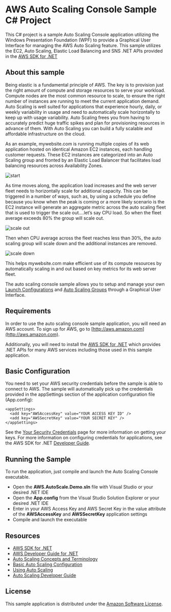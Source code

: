 # AWS Auto Scaling Console Sample C# Project

This C# project is a sample Auto Scaling Console application utilizing the Windows Presentation Foundation (WPF) to provide a Graphical User Interface for managing the AWS Auto Scaling feature. This sample utilizes the EC2, Auto Scaling, Elastic Load Balancing and SNS .NET APIs provided in the [AWS SDK for .NET](http://aws.amazon.com/sdkfornet/ "AWS SDK for .NET")

## About this sample
Being elastic is a fundamental principle of AWS. The key is to provision just the right amount of compute and storage resources to serve your workload. Compute nodes are the most common resource to scale, to ensure the right number of instances are running to meet the current application demand. Auto Scaling is well suited for applications that experience hourly, daily, or weekly variability in usage and need to automatically scale horizontally to keep up with usage variability. Auto Scaling frees you from having to accurately predict huge traffic spikes and plan for provisioning resources in advance of them. With Auto Scaling you can build a fully scalable and affordable infrastructure on the cloud.

As an example, mywebsite.com is running multiple copies of its web application hosted on identical Amazon EC2 instances, each handling customer requests. These EC2 instances are categorized into an Auto Scaling group and fronted by an Elastic Load Balancer that facilitates load balancing resources across Availability Zones.

![start](https://github.com/awslabs/aws-net-sample/blob/master/images/start.png)

As time moves along, the application load increases and the web server fleet needs to horizontally scale for additional capacity. This can be triggered in a number of ways, such as, by using a schedule you define because you know when the peak is coming or a more likely scenario is the EC2 instance will generate an aggregate metric across the auto scaling fleet that is used to trigger the scale out....let’s say CPU load. So when the fleet average exceeds 80% the group will scale out.

![scale out](https://github.com/awslabs/aws-net-sample/blob/master/images/scaleout.png)

Then when CPU average across the fleet reaches less than 30%, the auto scaling group will scale down and the additional instances are removed. 

![scale down](https://github.com/awslabs/aws-net-sample/blob/master/images/scalein.png)

This helps mywebsite.com make efficient use of its compute resources by automatically scaling in and out based on key metrics for its web server fleet.

The auto scaling console sample allows you to setup and manage your own [Launch Configurations](http://docs.aws.amazon.com/AutoScaling/latest/DeveloperGuide/AS_Concepts.html#LaunchConfiguration "Launch Configurations") and [Auto Scaling Groups](http://docs.aws.amazon.com/AutoScaling/latest/DeveloperGuide/AS_Concepts.html#AutoScalingGroup "Auto Scaling Groups") through a Graphical User Interface.

## Requirements
In order to use the auto scaling console sample application, you will need an AWS account. To sign up for AWS, go to [http://aws.amazon.com](http://aws.amazon.com).

Additionally, you will need to install the [AWS SDK for .NET](http://aws.amazon.com/sdkfornet/ "AWS SDK for .NET") which provides .NET APIs for many AWS services including those used in this sample application.

## Basic Configuration
You need to set your AWS security credentials before the sample is able to connect to AWS. The sample will automatically pick up the credentials provided in the  appSettings section of the application configuration file (App.config):

	<appSettings>
	  <add key="AWSAccessKey" value="YOUR ACCESS KEY ID" />
	  <add key="AWSSecretKey" value="YOUR SECRET KEY" />
	</appSettings>

See the [Your Security Credentials](https://console.aws.amazon.com/iam/home?#security_credential "Your Security Credentials") page for more information on getting your keys. For more information on configuring credentials for applications, see the AWS SDK for .NET [Developer Guide](http://docs.aws.amazon.com/AWSSdkDocsNET/latest/DeveloperGuide/net-dg-config-creds.html).

## Running the Sample
To run the application, just compile and launch the Auto Scaling Console executable.

- Open the **AWS.AutoScale.Demo.sln** file with Visual Studio or your desired .NET IDE
- Open the **App.config** from the Visual Studio Solution Explorer or your desired .NET IDE
- Enter in your AWS Access Key and AWS Secret Key in the value attribute of the **AWSAccessKey** and **AWSSecretKey** application settings
- Compile and launch the executable

## Resources
- [AWS SDK for .NET](http://aws.amazon.com/sdkfornet/ "AWS SDK for .NET")
- [AWS Developer Guide for .NET](http://docs.aws.amazon.com/AWSSdkDocsNET/latest/DeveloperGuide/welcome.html "AWS Developer Guide for .NET")
- [Auto Scaling Concepts and Terminology](http://docs.aws.amazon.com/AutoScaling/latest/DeveloperGuide/AS_Concepts.html#AutoScalingGroup "Auto Scaling Concepts and Terminology")
- [Basic Auto Scaling Configuration](http://docs.aws.amazon.com/AutoScaling/latest/DeveloperGuide/US_BasicSetup.html "Basic Auto Scaling Configuration")
- [Using Auto Scaling](http://docs.aws.amazon.com/AutoScaling/latest/DeveloperGuide/ProgrammingGuide.html "Using Auto Scaling")
- [Auto Scaling Developer Guide](http://docs.aws.amazon.com/AutoScaling/latest/DeveloperGuide/Welcome.html "Auto Scaling Developer Guide")

## License

This sample application is distributed under the [Amazon Software License](http://aws.amazon.com/asl/ "Amazon Software License").
